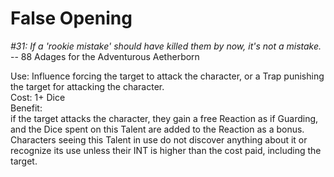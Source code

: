 # False Opening

*#31: If a 'rookie mistake' should have killed them by now, it's not a mistake.*  
-- 88 Adages for the Adventurous Aetherborn

Use: Influence forcing the target to attack the character, or a Trap punishing the target for attacking the character.  
Cost: 1+ Dice  
Benefit:  
if the target attacks the character, they gain a free Reaction as if Guarding, and the Dice spent on this Talent are added to the Reaction as a bonus. Characters seeing this Talent in use do not discover anything about it or recognize its use unless their INT is higher than the cost paid, including the target.